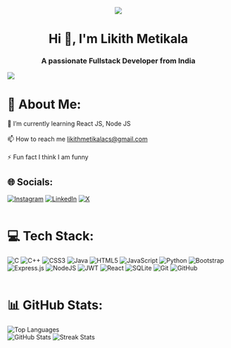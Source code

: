 <p align="center"><img src="https://github.com/user-attachments/assets/fec7fa82-a8f1-4d9f-b1d8-303134c77dda"></p>

<h1 align="center">Hi 👋, I'm Likith Metikala</h1>
<h3 align="center">A passionate Fullstack Developer from India</h3>

[![](https://visitcount.itsvg.in/api?id=Likith412&icon=0&color=0)](https://visitcount.itsvg.in)

# 💫 About Me:
🌱 I’m currently learning React JS, Node JS<br><br>📫 How to reach me likithmetikalacs@gmail.com<br><br>⚡ Fun fact I think I am funny
<br/>

## 🌐 Socials:
[![Instagram](https://img.shields.io/badge/Instagram-%23E4405F.svg?logo=Instagram&logoColor=white)](https://instagram.com/theonly.likith) [![LinkedIn](https://img.shields.io/badge/LinkedIn-%230077B5.svg?logo=linkedin&logoColor=white)](https://linkedin.com/in/likith-metikala) [![X](https://img.shields.io/badge/X-black.svg?logo=X&logoColor=white)](https://x.com/likithmetikala) 
<br/><br/>

# 💻 Tech Stack:
![C](https://img.shields.io/badge/c-%2300599C.svg?style=for-the-badge&logo=c&logoColor=white) ![C++](https://img.shields.io/badge/c++-%2300599C.svg?style=for-the-badge&logo=c%2B%2B&logoColor=white) ![CSS3](https://img.shields.io/badge/css3-%231572B6.svg?style=for-the-badge&logo=css3&logoColor=white) ![Java](https://img.shields.io/badge/java-%23ED8B00.svg?style=for-the-badge&logo=openjdk&logoColor=white) ![HTML5](https://img.shields.io/badge/html5-%23E34F26.svg?style=for-the-badge&logo=html5&logoColor=white) ![JavaScript](https://img.shields.io/badge/javascript-%23323330.svg?style=for-the-badge&logo=javascript&logoColor=%23F7DF1E) ![Python](https://img.shields.io/badge/python-3670A0?style=for-the-badge&logo=python&logoColor=ffdd54) ![Bootstrap](https://img.shields.io/badge/bootstrap-%238511FA.svg?style=for-the-badge&logo=bootstrap&logoColor=white) ![Express.js](https://img.shields.io/badge/express.js-%23404d59.svg?style=for-the-badge&logo=express&logoColor=%2361DAFB) ![NodeJS](https://img.shields.io/badge/node.js-6DA55F?style=for-the-badge&logo=node.js&logoColor=white) ![JWT](https://img.shields.io/badge/JWT-black?style=for-the-badge&logo=JSON%20web%20tokens) ![React](https://img.shields.io/badge/react-%2320232a.svg?style=for-the-badge&logo=react&logoColor=%2361DAFB) ![SQLite](https://img.shields.io/badge/sqlite-%2307405e.svg?style=for-the-badge&logo=sqlite&logoColor=white) ![Git](https://img.shields.io/badge/git-%23F05033.svg?style=for-the-badge&logo=git&logoColor=white) ![GitHub](https://img.shields.io/badge/github-%23121011.svg?style=for-the-badge&logo=github&logoColor=white) <br/><br/>

# 📊 GitHub Stats:

<div>
    <img src="https://github-readme-stats.vercel.app/api/top-langs/?username=Likith412&theme=radical&hide_border=false&include_all_commits=true&count_private=false&layout=compact" alt="Top Languages" />
    <br/>
</div>
<div>
    <img src="https://github-readme-stats.vercel.app/api?username=Likith412&theme=radical&hide_border=false&include_all_commits=true&count_private=false" alt="GitHub Stats" />
    <img src="https://github-readme-streak-stats.herokuapp.com/?user=Likith412&theme=radical&hide_border=false" alt="Streak Stats" />
</div>



<!-- Proudly created with GPRM ( https://gprm.itsvg.in ) -->
